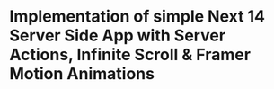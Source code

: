 # Implementation of simple Next 14 Server Side App with Server Actions, Infinite Scroll & Framer Motion Animations

